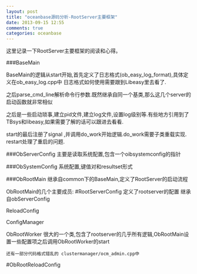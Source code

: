 ```yaml
---
layout: post
title: "oceanbase源码分析-RootServer主要框架"
date: 2013-09-15 12:55
comments: true
categories: oceanbase
---
```


这里记录一下RootServer主要框架的阅读和心得。

<!-- more -->

###BaseMain

BaseMain的逻辑从start开始,首先定义了日志格式(ob_easy_log_format),具体定义在ob_easy_log.cpp中
日志格式如何使用需要跟到Libeasy里去看了.

之后parse_cmd_line解析命令行参数.既然继承自同一个基类,那么这几个server的启动函数就非常相似

之后是一些启动琐事,建立pid文件,建立log文件,设置log级别等.有些地方引用到了TBsys和libeasy,如果需要了解的话可以跟进去看看.

start的最后注册了signal ,并调用do_work开始逻辑.do_work需要子类重载实现.
restart处理了重启的问题.

###ObServerConfig
	主要是读取系统配置,包含一个oibsystemconfig的指针

###ObSystemConfig
	系统配置,键值对和resultset形式


###ObRootMain
继承自common下的BaseMain,定义了RootServer的启动流程

ObRootMain的几个主要成员:
#RootServerConfig
	定义了rootserver的配置
		继承自obServerConfig

ReloadConfig

ConfigManager

ObRootWorker
	很大的一个类,包含了rootserver的几乎所有逻辑,ObRootMain设置一些配置项之后调用ObRootWorker的start



	还有一部分代码格式错乱的 clustermanager/ocm_admin.cpp中



#ObRootReloadConfig




